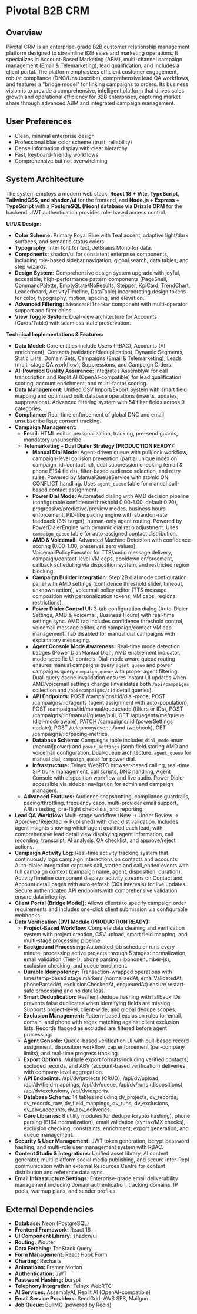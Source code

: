 # Pivotal B2B CRM

## Overview
Pivotal CRM is an enterprise-grade B2B customer relationship management platform designed to streamline B2B sales and marketing operations. It specializes in Account-Based Marketing (ABM), multi-channel campaign management (Email & Telemarketing), lead qualification, and includes a client portal. The platform emphasizes efficient customer engagement, robust compliance (DNC/Unsubscribe), comprehensive lead QA workflows, and features a "bridge model" for linking campaigns to orders. Its business vision is to provide a comprehensive, intelligent platform that drives sales growth and operational efficiency for B2B enterprises, capturing market share through advanced ABM and integrated campaign management.

## User Preferences
- Clean, minimal enterprise design
- Professional blue color scheme (trust, reliability)
- Dense information display with clear hierarchy
- Fast, keyboard-friendly workflows
- Comprehensive but not overwhelming

## System Architecture
The system employs a modern web stack: **React 18 + Vite, TypeScript, TailwindCSS, and shadcn/ui** for the frontend, and **Node.js + Express + TypeScript** with a **PostgreSQL (Neon) database via Drizzle ORM** for the backend. JWT authentication provides role-based access control.

**UI/UX Design:**
- **Color Scheme:** Primary Royal Blue with Teal accent, adaptive light/dark surfaces, and semantic status colors.
- **Typography:** Inter font for text, JetBrains Mono for data.
- **Components:** shadcn/ui for consistent enterprise components, including role-based sidebar navigation, global search, data tables, and step wizards.
- **Design System:** Comprehensive design system upgrade with joyful, accessible, high-performance pattern components (PageShell, CommandPalette, EmptyState/NoResults, Stepper, KpiCard, TrendChart, Leaderboard, ActivityTimeline, DataTable) incorporating design tokens for color, typography, motion, spacing, and elevation.
- **Advanced Filtering:** `AdvancedFilterBar` component with multi-operator support and filter chips.
- **View Toggle System:** Dual-view architecture for Accounts (Cards/Table) with seamless state preservation.

**Technical Implementations & Features:**
- **Data Model:** Core entities include Users (RBAC), Accounts (AI enrichment), Contacts (validation/deduplication), Dynamic Segments, Static Lists, Domain Sets, Campaigns (Email & Telemarketing), Leads (multi-stage QA workflow), Suppressions, and Campaign Orders.
- **AI-Powered Quality Assurance:** Integrates AssemblyAI for call transcription and Replit AI (OpenAI-compatible) for lead qualification scoring, account enrichment, and multi-factor scoring.
- **Data Management:** Unified CSV Import/Export System with smart field mapping and optimized bulk database operations (inserts, updates, suppressions). Advanced filtering system with 54 filter fields across 9 categories.
- **Compliance:** Real-time enforcement of global DNC and email unsubscribe lists; consent tracking.
- **Campaign Management:**
    - **Email:** HTML editor, personalization, tracking, pre-send guards, mandatory unsubscribe.
    - **Telemarketing - Dual Dialer Strategy (PRODUCTION READY):**
        - **Manual Dial Mode:** Agent-driven queue with pull/lock workflow, campaign-level collision prevention (partial unique index on campaign_id+contact_id), dual suppression checking (email & phone E164 fields), filter-based audience selection, and retry rules. Powered by ManualQueueService with atomic ON CONFLICT handling. Uses `agent_queue` table for manual pull-based contact assignment.
        - **Power Dial Mode:** Automated dialing with AMD decision pipeline (configurable confidence threshold 0.00-1.00, default 0.70), progressive/predictive/preview modes, business hours enforcement, PID-like pacing engine with abandon-rate feedback (3% target), human-only agent routing. Powered by PowerDialerEngine with dynamic dial ratio adjustment. Uses `campaign_queue` table for auto-assigned contact distribution.
        - **AMD & Voicemail:** Advanced Machine Detection with confidence scoring (0.00-1.00, preserves zero values), VoicemailPolicyExecutor for TTS/audio message delivery, campaign/contact-level VM caps, cooldown enforcement, callback scheduling via disposition system, and restricted region blocking.
        - **Campaign Builder Integration:** Step 2B dial mode configuration panel with AMD settings (confidence threshold slider, timeout, unknown action), voicemail policy editor (TTS message composition with personalization tokens, VM caps, regional restrictions).
        - **Power Dialer Control UI:** 3-tab configuration dialog (Auto-Dialer Settings, AMD & Voicemail, Business Hours) with real-time settings sync. AMD tab includes confidence threshold control, voicemail message editor, and campaign/contact VM cap management. Tab disabled for manual dial campaigns with explanatory messaging.
        - **Agent Console Mode Awareness:** Real-time mode detection badges (Power Dial/Manual Dial), AMD enablement indicator, mode-specific UI controls. Dial-mode aware queue routing ensures manual campaigns query `agent_queue` and power campaigns query `campaign_queue` with proper agent filtering. Dual-query cache invalidation ensures instant UI updates when AMD/voicemail settings change (invalidates both `/api/campaigns` collection and `/api/campaigns/:id` detail queries).
        - **API Endpoints:** POST /campaigns/:id/dial-mode, POST /campaigns/:id/agents (agent assignment with auto-population), POST /campaigns/:id/manual/queue/add (filters or IDs), POST /campaigns/:id/manual/queue/pull, GET /api/agents/me/queue (dial-mode aware), PATCH /campaigns/:id (powerSettings update), POST /telephony/events/amd (webhook), GET /campaigns/:id/pacing-metrics.
        - **Database Schema:** Campaigns table includes `dial_mode` enum (manual|power) and `power_settings` jsonb field storing AMD and voicemail configuration. Dual-queue architecture: `agent_queue` for manual dial, `campaign_queue` for power dial.
        - **Infrastructure:** Telnyx WebRTC browser-based calling, real-time SIP trunk management, call scripts, DNC handling, Agent Console with disposition workflow and live audio. Power Dialer accessible via sidebar navigation for admin and campaign managers.
    - **Advanced Features:** Audience snapshotting, compliance guardrails, pacing/throttling, frequency caps, multi-provider email support, A/B/n testing, pre-flight checklists, and reporting.
- **Lead QA Workflow:** Multi-stage workflow (New → Under Review → Approved/Rejected → Published) with checklist validation. Includes agent insights showing which agent qualified each lead, with comprehensive lead detail view displaying agent information, call recording, transcript, AI analysis, QA checklist, and approve/reject actions.
- **Campaign Activity Log:** Real-time activity tracking system that continuously logs campaign interactions on contacts and accounts. Auto-dialer integration captures call_started and call_ended events with full campaign context (campaign name, agent, disposition, duration). ActivityTimeline component displays activity streams on Contact and Account detail pages with auto-refresh (30s intervals) for live updates. Secure authenticated API endpoints with comprehensive validation ensure data integrity.
- **Client Portal (Bridge Model):** Allows clients to specify campaign order requirements and includes one-click client submission via configurable webhooks.
- **Data Verification (DV) Module (PRODUCTION READY):**
    - **Project-Based Workflow:** Complete data cleaning and verification system with project creation, CSV upload, smart field mapping, and multi-stage processing pipeline.
    - **Background Processing:** Automated job scheduler runs every minute, processing active projects through 5 stages: normalization, email validation (Tier-1), phone parsing (libphonenumber-js), exclusion checking, and queue enrollment.
    - **Durable Idempotency:** Transaction-wrapped operations with timestamp-based stage markers (normalizedAt, emailValidatedAt, phoneParsedAt, exclusionCheckedAt, enqueuedAt) ensure restart-safe processing and no data loss.
    - **Smart Deduplication:** Resilient dedupe hashing with fallback IDs prevents false duplicates when identifying fields are missing. Supports project-level, client-wide, and global dedupe scopes.
    - **Exclusion Management:** Pattern-based exclusion rules for email, domain, and phone with regex matching against client exclusion lists. Records flagged as excluded are filtered before agent processing.
    - **Agent Console:** Queue-based verification UI with pull-based record assignment, disposition workflow, cap enforcement (per-company limits), and real-time progress tracking.
    - **Export Options:** Multiple export formats including verified contacts, excluded records, and ABV (account-based verification) deliveries with company-level aggregation.
    - **API Endpoints:** /api/dv/projects (CRUD), /api/dv/upload, /api/dv/field-mappings, /api/dv/queue, /api/dv/runs (dispositions), /api/dv/exclusions, /api/dv/exports.
    - **Database Schema:** 14 tables including dv_projects, dv_records, dv_records_raw, dv_field_mappings, dv_runs, dv_exclusions, dv_abv_accounts, dv_abv_deliveries.
    - **Core Libraries:** 8 utility modules for dedupe (crypto hashing), phone parsing (E164 normalization), email validation (syntax/MX checks), exclusion checking, constraints, enrichment, export generation, and queue management.
- **Security & User Management:** JWT token generation, bcrypt password hashing, and multi-role user management system with RBAC.
- **Content Studio & Integrations:** Unified asset library, AI content generator, multi-platform social media publishing, and secure inter-Repl communication with an external Resources Centre for content distribution and reference data sync.
- **Email Infrastructure Settings:** Enterprise-grade email deliverability management including domain authentication, tracking domains, IP pools, warmup plans, and sender profiles.

## External Dependencies
- **Database:** Neon (PostgreSQL)
- **Frontend Framework:** React 18
- **UI Component Library:** shadcn/ui
- **Routing:** Wouter
- **Data Fetching:** TanStack Query
- **Form Management:** React Hook Form
- **Charting:** Recharts
- **Animations:** Framer Motion
- **Authentication:** JWT
- **Password Hashing:** bcrypt
- **Telephony Integration:** Telnyx WebRTC
- **AI Services:** AssemblyAI, Replit AI (OpenAI-compatible)
- **Email Service Providers:** SendGrid, AWS SES, Mailgun
- **Job Queue:** BullMQ (powered by Redis)